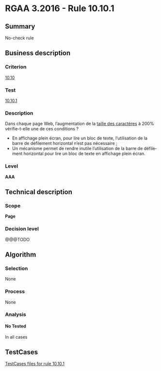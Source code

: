# RGAA 3.2016 - Rule 10.10.1

## Summary
No-check rule


## Business description

### Criterion
[10.10](http://references.modernisation.gouv.fr/rgaa-accessibilite/criteres.html#crit-10-10)

### Test
[10.10.1](http://references.modernisation.gouv.fr/rgaa-accessibilite/criteres.html#test-10-10-1)

### Description
<div lang="fr">Dans chaque page Web, l&#x2019;augmentation de la <a href="http://references.modernisation.gouv.fr/rgaa-accessibilite/glossaire.html#taille-des-caractres">taille des caract&#xE8;res</a> &#xE0; 200% v&#xE9;rifie-t-elle une de ces conditions&nbsp;? <ul><li>En affichage plein &#xE9;cran, pour lire un bloc de texte, l&#x2019;utilisation de la barre de d&#xE9;filement horizontal n&#x2019;est pas n&#xE9;cessaire&nbsp;;</li> <li>Un m&#xE9;canisme permet de rendre inutile l&#x2019;utilisation de la barre de d&#xE9;filement horizontal pour lire un bloc de texte en affichage plein &#xE9;cran.</li> </ul></div>

### Level
**AAA**


## Technical description

### Scope
**Page**

### Decision level
@@@TODO


## Algorithm

### Selection
None

### Process
None

### Analysis

#### No Tested
In all cases


##  TestCases

[TestCases files for rule 10.10.1](https://github.com/Asqatasun/Asqatasun/tree/develop/rules/rules-rgaa3.2016/src/test/resources/testcases/rgaa32016/Rgaa32016Rule101001/)


